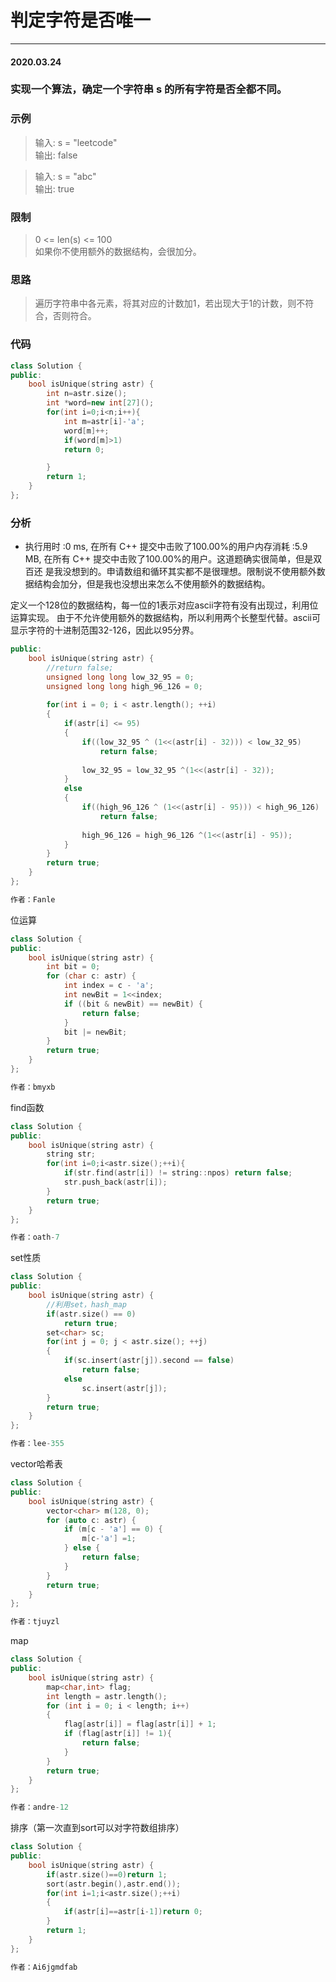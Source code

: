 # 判定字符是否唯一
***
#### 2020.03.24

### 实现一个算法，确定一个字符串 s 的所有字符是否全都不同。

### 示例
>输入: s = "leetcode"     
输出: false       

>输入: s = "abc"     
输出: true       

### 限制
>0 <= len(s) <= 100      
如果你不使用额外的数据结构，会很加分。      

### 思路
>遍历字符串中各元素，将其对应的计数加1，若出现大于1的计数，则不符合，否则符合。

### 代码
```c++
class Solution {
public:
    bool isUnique(string astr) {
        int n=astr.size();
        int *word=new int[27]();
        for(int i=0;i<n;i++){
            int m=astr[i]-'a';
            word[m]++;
            if(word[m]>1)
            return 0;

        }
        return 1;
    }
};
```

### 分析
 - 执行用时 :0 ms, 在所有 C++ 提交中击败了100.00%的用户内存消耗 :5.9 MB, 在所有 C++ 提交中击败了100.00%的用户。这道题确实很简单，但是双百还
   是我没想到的。申请数组和循环其实都不是很理想。限制说不使用额外数据结构会加分，但是我也没想出来怎么不使用额外的数据结构。
   
定义一个128位的数据结构，每一位的1表示对应ascii字符有没有出现过，利用位运算实现。
由于不允许使用额外的数据结构，所以利用两个长整型代替。ascii可显示字符的十进制范围32-126，因此以95分界。
```c++
public:
    bool isUnique(string astr) {
        //return false;
        unsigned long long low_32_95 = 0;
        unsigned long long high_96_126 = 0;
        
        for(int i = 0; i < astr.length(); ++i)
        {
            if(astr[i] <= 95)
            {
                if((low_32_95 ^ (1<<(astr[i] - 32))) < low_32_95)
                    return false;
                
                low_32_95 = low_32_95 ^(1<<(astr[i] - 32));                
            }
            else
            {
                if((high_96_126 ^ (1<<(astr[i] - 95))) < high_96_126)
                    return false;
                
                high_96_126 = high_96_126 ^(1<<(astr[i] - 95));                
            }
        }
        return true;
    }
};

作者：Fanle
```

位运算
```c++
class Solution {
public:
    bool isUnique(string astr) {
        int bit = 0;
        for (char c: astr) {
            int index = c - 'a';
            int newBit = 1<<index;
            if ((bit & newBit) == newBit) {
                return false;
            }
            bit |= newBit;
        }
        return true;
    }
};

作者：bmyxb
```

find函数
```c++
class Solution {
public:
    bool isUnique(string astr) {
        string str;
        for(int i=0;i<astr.size();++i){
            if(str.find(astr[i]) != string::npos) return false;
            str.push_back(astr[i]);
        }
        return true;
    }
};

作者：oath-7
```

set性质
```c++
class Solution {
public:
    bool isUnique(string astr) {
        //利用set，hash_map
        if(astr.size() == 0)
            return true;
        set<char> sc;
        for(int j = 0; j < astr.size(); ++j)
        {
            if(sc.insert(astr[j]).second == false)
                return false;
            else
                sc.insert(astr[j]);
        }
        return true;
    }
};

作者：lee-355
```

vector哈希表
```c++
class Solution {
public:
    bool isUnique(string astr) {
        vector<char> m(128, 0);
        for (auto c: astr) {
            if (m[c - 'a'] == 0) {
                m[c-'a'] =1;
            } else {
                return false;
            }
        }
        return true;
    }
};

作者：tjuyzl
```

map
```c++
class Solution {
public:
    bool isUnique(string astr) {
        map<char,int> flag;
        int length = astr.length();
        for (int i = 0; i < length; i++)
        {
            flag[astr[i]] = flag[astr[i]] + 1;
            if (flag[astr[i]] != 1){
                return false;
            }
        }
        return true;
    }
};

作者：andre-12
```

排序（第一次直到sort可以对字符数组排序）
```c++
class Solution {
public:
    bool isUnique(string astr) {
        if(astr.size()==0)return 1;
        sort(astr.begin(),astr.end());
        for(int i=1;i<astr.size();++i)
        {
            if(astr[i]==astr[i-1])return 0;
        }
        return 1;
    }
};

作者：Ai6jgmdfab
